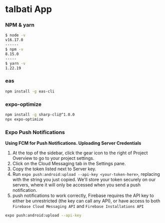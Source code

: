 # talbati App

### NPM & yarn
```bash
$ node -v
v16.17.0
------
$ npm -v
8.15.0
-----
$ yarn -v
1.22.19
```

### eas

```bash
npm install -g eas-cli
```

### expo-optimize
```bash
npm install -g sharp-cli@^1.0.0
npx expo-optimize
```

### Expo Push Notifications

**Using FCM for Push Notifications. Uploading Server Credentials**

1. At the top of the sidebar, click the gear icon to the right of Project Overview to go to your project settings.
2. Click on the Cloud Messaging tab in the Settings pane.
3. Copy the token listed next to Server key.
4. Run `expo push:android:upload --api-key <your-token-here>`, replacing **<your-token-here>** with the string you just copied. We'll
   store your token securely on our servers, where it will only be accessed when you send a push notification.
5. push notifications to work correctly, Firebase requires the API key to either be unrestricted (the key can call
   any API), or have access to both `Firebase Cloud Messaging API` and `Firebase Installations API`

```bash
expo push:android:upload --api-key
```
